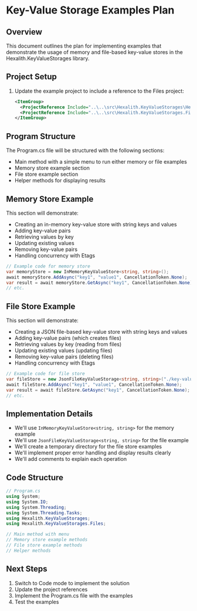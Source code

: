 # Key-Value Storage Examples Plan

## Overview
This document outlines the plan for implementing examples that demonstrate the usage of memory and file-based key-value stores in the Hexalith.KeyValueStorages library.

## Project Setup
1. Update the example project to include a reference to the Files project:
   ```xml
   <ItemGroup>
     <ProjectReference Include="..\..\src\Hexalith.KeyValueStorages\Hexalith.KeyValueStorages.csproj" />
     <ProjectReference Include="..\..\src\Hexalith.KeyValueStorages.Files\Hexalith.KeyValueStorages.Files.csproj" />
   </ItemGroup>
   ```

## Program Structure
The Program.cs file will be structured with the following sections:
- Main method with a simple menu to run either memory or file examples
- Memory store example section
- File store example section
- Helper methods for displaying results

## Memory Store Example
This section will demonstrate:
- Creating an in-memory key-value store with string keys and values
- Adding key-value pairs
- Retrieving values by key
- Updating existing values
- Removing key-value pairs
- Handling concurrency with Etags

```csharp
// Example code for memory store
var memoryStore = new InMemoryKeyValueStore<string, string>();
await memoryStore.AddAsync("key1", "value1", CancellationToken.None);
var result = await memoryStore.GetAsync("key1", CancellationToken.None);
// etc.
```

## File Store Example
This section will demonstrate:
- Creating a JSON file-based key-value store with string keys and values
- Adding key-value pairs (which creates files)
- Retrieving values by key (reading from files)
- Updating existing values (updating files)
- Removing key-value pairs (deleting files)
- Handling concurrency with Etags

```csharp
// Example code for file store
var fileStore = new JsonFileKeyValueStorage<string, string>("./key-value-store");
await fileStore.AddAsync("key1", "value1", CancellationToken.None);
var result = await fileStore.GetAsync("key1", CancellationToken.None);
// etc.
```

## Implementation Details
- We'll use `InMemoryKeyValueStore<string, string>` for the memory example
- We'll use `JsonFileKeyValueStorage<string, string>` for the file example
- We'll create a temporary directory for the file store examples
- We'll implement proper error handling and display results clearly
- We'll add comments to explain each operation

## Code Structure
```csharp
// Program.cs
using System;
using System.IO;
using System.Threading;
using System.Threading.Tasks;
using Hexalith.KeyValueStorages;
using Hexalith.KeyValueStorages.Files;

// Main method with menu
// Memory store example methods
// File store example methods
// Helper methods
```

## Next Steps
1. Switch to Code mode to implement the solution
2. Update the project references
3. Implement the Program.cs file with the examples
4. Test the examples